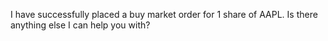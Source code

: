 I have successfully placed a buy market order for 1 share of AAPL. Is there anything else I can help you with?